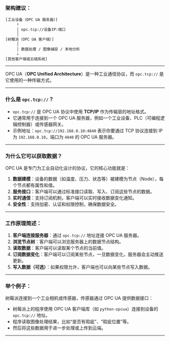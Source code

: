 ### 架构建议：

```
[工业设备（OPC UA 服务器）]
     ↑
     │ opc.tcp://设备IP:端口
     │
[树莓派（OPC UA 客户端）]
     │
     │ 数据处理 / 图像捕捉 / 本地分析
     ↓
[其他客户端或云端系统]
```

---

OPC UA（**OPC Unified Architecture**）是一种工业通信协议，而 `opc.tcp://` 是它使用的一种传输方式。

---

### 什么是 `opc.tcp://`？

- `opc.tcp://` 是 OPC UA 协议中使用 **TCP/IP** 作为传输层的地址格式。
- 它通常用于连接到一个 OPC UA 服务器，例如一个工业设备、PLC（可编程逻辑控制器）或传感器网关。
- 示例地址：`opc.tcp://192.168.0.10:4840` 表示你要通过 TCP 协议连接到 IP 为 `192.168.0.10`，端口为 `4840` 的 OPC UA 服务器。

---

### 为什么它可以获取数据？

OPC UA 是专门为工业自动化设计的协议，它的核心功能就是：

1. **数据建模**：设备的数据（如温度、压力、状态等）被建模为节点（Node），每个节点都有属性和值。
2. **服务接口**：客户端可以通过标准接口读取、写入、订阅这些节点的数据。
3. **实时通信**：支持订阅机制，客户端可以实时接收数据变化通知。
4. **安全性**：支持加密、认证和权限控制，确保数据安全。

---

### 工作原理简述：

1. **客户端连接服务器**：通过 `opc.tcp://` 地址连接 OPC UA 服务器。
2. **浏览节点树**：客户端可以浏览服务器上的数据节点结构。
3. **读取数据**：客户端可以读取某个节点的当前值。
4. **订阅数据变化**：客户端可以订阅某些节点，一旦数据变化，服务器会主动推送更新。
5. **写入数据（可选）**：如果权限允许，客户端也可以向某些节点写入数据。

---

### 举个例子：

树莓派连接到一个工业相机或传感器，传感器通过 OPC UA 提供数据接口：

- 树莓派上的程序使用 OPC UA 客户端库（如 `python-opcua`）连接到设备的 `opc.tcp://` 地址。
- 程序读取图像处理结果，比如“是否有瑕疵”、“瑕疵位置”等。
- 然后将这些数据用于进一步处理或上传到云端。

---

